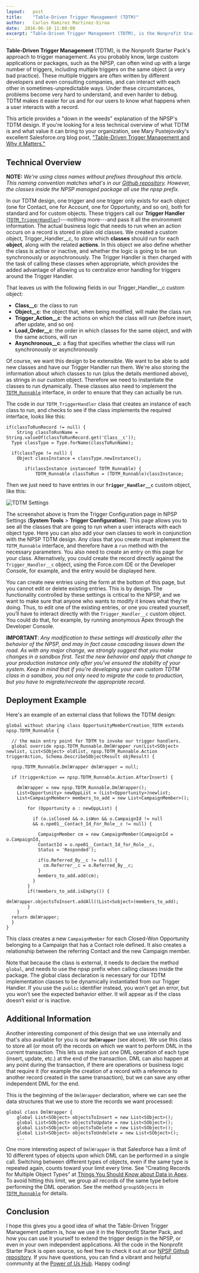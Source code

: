 ```yaml
---
layout:   post
title:    "Table-Driven Trigger Management (TDTM)"
author:   Carlos Ramirez Martinez-Eiroa
date:  2016-06-10 11:00:00
excerpt: "Table-Driven Trigger Management (TDTM), is the Nonprofit Starter Pack's approach to trigger management. As you probably know, large custom applications or packages, such as the NPSP, can often wind up with a large number of triggers, including multiple triggers on the same object (a very bad practice). These multiple triggers are often written by different developers and even consulting companies, and can interact with each other in sometimes-unpredictable ways. Under these circumstances, problems become very hard to understand, and even harder to debug. TDTM makes it easier for us and for our users to know what happens when a user interacts with a record."
---
```

**Table-Driven Trigger Management** (TDTM), is the Nonprofit Starter Pack's approach to trigger management. As you probably know, large custom applications or packages, such as the NPSP, can often wind up with a large number of triggers, including multiple triggers on the same object (a very bad practice). These multiple triggers are often written by different developers and even consulting companies, and can interact with each other in sometimes-unpredictable ways. Under these circumstances, problems become very hard to understand, and even harder to debug. TDTM makes it easier for us and for our users to know what happens when a user interacts with a record.

This article provides a "down in the weeds" explanation of the NPSP's TDTM design. If you're looking for a less technical overview of what TDTM is and what value it can bring to your organization, see Mary Pustejovsky's excellent Salesforce.org blog post, ["Table-Driven Trigger Management and Why it Matters."](http://www.salesforce.org/table-driven-trigger-management-matters/)

## Technical Overview
**NOTE:** _We're using class names without prefixes throughout this article. This naming convention matches what's in our [Github repository](https://github.com/SalesforceFoundation/Cumulus). However, the classes inside the NPSP managed package all use the npsp prefix._

In our TDTM design, one trigger and one trigger only exists for each object (one for Contact, one for Account, one for Opportunity, and so on), both for standard and for custom objects. These triggers call our **Trigger Handler** ([`TDTM_TriggerHandler`](https://github.com/SalesforceFoundation/Cumulus/blob/dev/src/classes/TDTM_TriggerHandler.cls))---nothing more---and pass it all the environment information. The actual business logic that needs to run when an action occurs on a record is stored in plain old classes. We created a custom object, Trigger_Handler__c, to store which **classes** should run for each **object**, along with the related **actions**. In this object we also define whether the class is active or inactive, and whether the logic is going to be run synchronously or asynchronously. The Trigger Handler is then charged with the task of calling these classes when appropriate, which provides the added advantage of allowing us to centralize error handling for triggers around the Trigger Handler.

That leaves us with the following fields in our Trigger_Handler__c custom object:

  * **Class__c**: the class to run
  * **Object__c**: the object that, when being modified, will make the class run
  * **Trigger_Action__c**: the actions on which the class will run (before insert, after update, and so on)
  * **Load_Order__c**: the order in which classes for the same object, and with the same actions, will run
  * **Asynchronous__c**: a flag that specifies whether the class will run synchronously or asynchronously

Of course, we want this design to be extensible. We want to be able to add new classes and have our Trigger Handler run them. We're also storing the information about which classes to run (plus the details mentioned above), as strings in our custom object. Therefore we need to instantiate the classes to run dynamically. These classes also need to implement the [`TDTM_Runnable`](https://github.com/SalesforceFoundation/Cumulus/blob/dev/src/classes/TDTM_Runnable.cls) interface, in order to ensure that they can actually be run.

The code in our `TDTM_TriggerHandler` class that creates an instance of each class to run, and checks to see if the class implements the required interface, looks like this:

    if(classToRunRecord != null) {
        String classToRunName = String.valueOf(classToRunRecord.get('Class__c'));
      Type classType = Type.forName(classToRunName);
          
      if(classType != null) {     
        Object classInstance = classType.newInstance();

           if(classInstance instanceof TDTM_Runnable) {
               TDTM_Runnable classToRun = (TDTM_Runnable)classInstance;

Then we just need to have entries in our **`Trigger_Handler__c`** custom object, like this:

![TDTM Settings](/assets/images/TDTM_Settings.png)
 
The screenshot above is from the Trigger Configuration page in NPSP Settings (**System Tools** > **Trigger Configuration**). This page allows you to see all the classes that are going to run when a user interacts with each object type. Here you can also add your own classes to work in conjunction with the NPSP TDTM design. Any class that you create must implement the `TDTM_Runnable` interface, and therefore have a `run` method with the necessary parameters. You also need to create an entry on this page for your class. Alternatively, you could create the record directly against the `Trigger_Handler__c` object, using the Force.com IDE or the Developer Console, for example, and the entry would be displayed here. 

You can create new entries using the form at the bottom of this page, but you cannot edit or delete existing entries. This is by design. The functionality controlled by these settings is critical to the NPSP, and we want to make sure that anyone who wants to modify it knows what they're doing. Thus, to edit one of the existing entries, or one you created yourself, you’ll have to interact directly with the `Trigger_Handler__c` custom object. You could do that, for example, by running anonymous Apex through the Developer Console.

**IMPORTANT**: _Any modification to these settings will drastically alter the behavior of the NPSP, and may in fact cause cascading issues down the road. As with any major change, we strongly suggest that you make changes in a sandbox first. Test the new behavior and apply that change to your production instance only after you've ensured the stability of your system. Keep in mind that if you're developing your own custom TDTM class in a sandbox, you not only need to migrate the code to production, but you have to migrate/recreate the appropriate record_.

## Deployment Example

Here's an example of an external class that follows the TDTM design:

    global without sharing class OpportunityMemberCreation_TDTM extends npsp.TDTM_Runnable {
  
      // the main entry point for TDTM to invoke our trigger handlers.
      global override npsp.TDTM_Runnable.DmlWrapper run(List<SObject> newlist, List<SObject> oldlist, npsp.TDTM_Runnable.Action triggerAction, Schema.DescribeSObjectResult objResult) {
      
      npsp.TDTM_Runnable.DmlWrapper dmlWrapper = null;

      if (triggerAction == npsp.TDTM_Runnable.Action.AfterInsert) {
      
        dmlWrapper = new npsp.TDTM_Runnable.DmlWrapper();
        List<Opportunity> newOppList = (List<Opportunity>)newlist;        
        List<CampaignMember> members_to_add = new List<CampaignMember>();
              
            for (Opportunity o : newOppList) {
            
              if (o.isClosed && o.isWon && o.CampaignId != null 
              && o.npe01__Contact_Id_For_Role__c != null) {
              
                CampaignMember cm = new CampaignMember(CampaignId = o.CampaignId, 
                ContactId = o.npe01__Contact_Id_for_Role__c, 
                Status = 'Responded');
                
                if(o.Referred_By__c != null) {
                  cm.Referrer__c = o.Referred_By__c;
                } 
                members_to_add.add(cm); 
              }
            }
            if(!members_to_add.isEmpty()) {
                dmlWrapper.objectsToInsert.addAll((List<Sobject>)members_to_add);
            }
        }
      return dmlWrapper;
      }
    }

This class creates a new `CampaignMember` for each Closed-Won Opportunity belonging to a Campaign that has a Contact role defined. It also creates a relationship between the referring Contact and the new Campaign member. 

Note that because the class is external, it needs to declare the method `global`, and needs to use the npsp prefix when calling classes inside the package. The global class declaration is necessary for our TDTM implementation classes to be dynamically instantiated from our Trigger Handler. If you use the `public` identifier instead, you won't get an error, but you won’t see the expected behavior either. It will appear as if the class doesn’t exist or is inactive.

## Additional Information

Another interesting component of this design that we use internally and that's also available for you is our **`DmlWrapper`** (see above). We use this class to store all (or most of) the records on which we want to perform DML in the current transaction. This lets us make just one DML operation of each type (insert, update, etc.) at the end of the transaction. DML can also happen at any point during the transaction, if there are operations or business logic that require it (for example the creation of a record with a reference to another record created in the same transaction), but we can save any other independent DML for the end.  

This is the beginning of the `DmlWrapper` declaration, where we can see the data structures that we use to store the records we want processed: 

    global class DmlWrapper {
        global List<SObject> objectsToInsert = new List<SObject>(); 
        global List<SObject> objectsToUpdate = new List<SObject>();
        global List<SObject> objectsToDelete = new List<SObject>();
        global List<SObject> objectsToUndelete = new List<SObject>();
        ...
        
One more interesting aspect of `DmlWrapper` is that Salesforce has a limit of 10 different types of objects upon which DML can be performed in a single call. Switching between different types of objects, even if the same type is repeated again, counts toward your limit every time. See “Creating Records for Multiple Object Types” at [Things You Should Know about Data in Apex](https://www.salesforce.com/us/developer/docs/apexcode/Content/langCon_apex_dml_limitations.htm). To avoid hitting this limit, we group all records of the same type before performing the DML operation. See the method `groupSObjects` in [`TDTM_Runnable`](https://github.com/SalesforceFoundation/Cumulus/blob/dev/src/classes/TDTM_Runnable.cls) for details.

## Conclusion

I hope this gives you a good idea of what the Table-Driven Trigger Management pattern is, how we use it in the Nonprofit Starter Pack, and how you can use it yourself to extend the trigger design in the NPSP, or even in your own independent applications. All the code in the Nonprofit Starter Pack is open source, so feel free to check it out at our [NPSP Github repository](https://github.com/SalesforceFoundation/Cumulus). If you have questions, you can find a vibrant and helpful community at the [Power of Us Hub](https://powerofus.force.com/). Happy coding!
